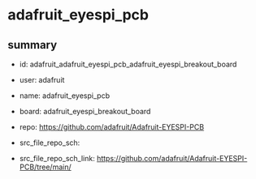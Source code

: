 # adafruit_eyespi_pcb
 
## summary 
* id: adafruit_adafruit_eyespi_pcb_adafruit_eyespi_breakout_board
* user: adafruit
* name: adafruit_eyespi_pcb
* board: adafruit_eyespi_breakout_board
* repo: https://github.com/adafruit/Adafruit-EYESPI-PCB



* src_file_repo_sch: 
* src_file_repo_sch_link: https://github.com/adafruit/Adafruit-EYESPI-PCB/tree/main/






